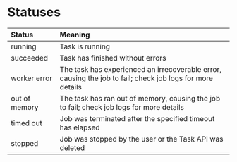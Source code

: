 # Statuses

| Status                   | Meaning |
| :--- | :--- |
| running                  | Task is running |
| succeeded                | Task has finished without errors |
| worker error             | The task has experienced an irrecoverable error, causing the job to fail; check job logs for more details |
| out of memory            | The task has ran out of memory, causing the job to fail; check job logs for more details |
| timed out                | Job was terminated after the specified timeout has elapsed |
| stopped                  | Job was stopped by the user or the Task API was deleted |
